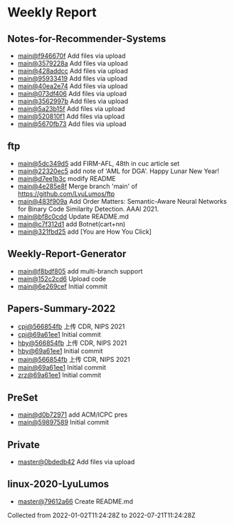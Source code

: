 # Weekly Report
## Notes-for-Recommender-Systems
- [main@f946670f](https://github.com/LyuLumos/Notes-for-Recommender-Systems/commit/f946670f38077ede77aba5fd2ec5c82fe230b176) Add files via upload
- [main@3579228a](https://github.com/LyuLumos/Notes-for-Recommender-Systems/commit/3579228a20c80f8b8833e67a6ce56dae9c427df5) Add files via upload
- [main@428addcc](https://github.com/LyuLumos/Notes-for-Recommender-Systems/commit/428addcc300aaf441eb76eca144a648432a63f5e) Add files via upload
- [main@95933419](https://github.com/LyuLumos/Notes-for-Recommender-Systems/commit/95933419eacfe40fb7a583f126cb114e085074fc) Add files via upload
- [main@40ea2e74](https://github.com/LyuLumos/Notes-for-Recommender-Systems/commit/40ea2e7483c96d08548d5d710307ee0f147a87b4) Add files via upload
- [main@073df406](https://github.com/LyuLumos/Notes-for-Recommender-Systems/commit/073df406ff82e72a54d43f5d5277a2d7606d5543) Add files via upload
- [main@3562997b](https://github.com/LyuLumos/Notes-for-Recommender-Systems/commit/3562997b5e8a7dd09e912b672d2a889707fa6c67) Add files via upload
- [main@5a23b15f](https://github.com/LyuLumos/Notes-for-Recommender-Systems/commit/5a23b15f1b8f7f49bdf0c21e1e7fca006bbb3775) Add files via upload
- [main@520810f1](https://github.com/LyuLumos/Notes-for-Recommender-Systems/commit/520810f1250b9cfcc1c15ced4d6e0805accd1bd5) Add files via upload
- [main@5670fb73](https://github.com/LyuLumos/Notes-for-Recommender-Systems/commit/5670fb7344610e27bc33bcd9c0478d125219e2b0) Add files via upload
## ftp
- [main@5dc349d5](https://github.com/LyuLumos/ftp/commit/5dc349d5d1fd94924e91ef6b37ae1e837066db39) add FIRM-AFL, 48th in cuc article set
- [main@22320ec5](https://github.com/LyuLumos/ftp/commit/22320ec50bb210b9a0ad424c68485cd3c13d99fe) add note of 'AML for DGA'. Happy Lunar New Year!
- [main@d7ee1b3c](https://github.com/LyuLumos/ftp/commit/d7ee1b3c07153d1f2fc011757c2cce8eb6474bd7) modify README
- [main@4e285e8f](https://github.com/LyuLumos/ftp/commit/4e285e8fdf50526281621b9a58a529e5183987fa) Merge branch 'main' of https://github.com/LyuLumos/ftp
- [main@483f909a](https://github.com/LyuLumos/ftp/commit/483f909ac74a867c0d18d42246a98c56d934c859) Add Order Matters: Semantic-Aware Neural Networks for Binary Code Similarity Detection. AAAI 2021.
- [main@bf8c0cdd](https://github.com/LyuLumos/ftp/commit/bf8c0cdd385393fe6f0f6a93aaa8be33e24b5212) Update README.md
- [main@c7f312d1](https://github.com/LyuLumos/ftp/commit/c7f312d1eda4727941b9d8b09a030d1c29a41991) add Botnet(cart+nn)
- [main@321fbd25](https://github.com/LyuLumos/ftp/commit/321fbd25607c7ae617b0d57d383bf9e948d700be) add [You are How You Click]
## Weekly-Report-Generator
- [main@f8bdf805](https://github.com/LyuLumos/Weekly-Report-Generator/commit/f8bdf805816e29a91e142927f146870e8e948cc6) add multi-branch support
- [main@152c2cd6](https://github.com/LyuLumos/Weekly-Report-Generator/commit/152c2cd652d5b2ba359a585d8d871c97215327dc) Upload code
- [main@6e269cef](https://github.com/LyuLumos/Weekly-Report-Generator/commit/6e269cef171ef8d68e2defe1c1932dd9a82241b9) Initial commit
## Papers-Summary-2022
- [cpj@566854fb](https://github.com/CUC-MCL/Papers-Summary-2022/commit/566854fbb5fc301d03c5450b4e387cbc8bbd1681) 上传 CDR, NIPS 2021
- [cpj@69a61ee1](https://github.com/CUC-MCL/Papers-Summary-2022/commit/69a61ee1c32fcbbcba3809345e00ff0dc99bcfec) Initial commit
- [hby@566854fb](https://github.com/CUC-MCL/Papers-Summary-2022/commit/566854fbb5fc301d03c5450b4e387cbc8bbd1681) 上传 CDR, NIPS 2021
- [hby@69a61ee1](https://github.com/CUC-MCL/Papers-Summary-2022/commit/69a61ee1c32fcbbcba3809345e00ff0dc99bcfec) Initial commit
- [main@566854fb](https://github.com/CUC-MCL/Papers-Summary-2022/commit/566854fbb5fc301d03c5450b4e387cbc8bbd1681) 上传 CDR, NIPS 2021
- [main@69a61ee1](https://github.com/CUC-MCL/Papers-Summary-2022/commit/69a61ee1c32fcbbcba3809345e00ff0dc99bcfec) Initial commit
- [zrz@69a61ee1](https://github.com/CUC-MCL/Papers-Summary-2022/commit/69a61ee1c32fcbbcba3809345e00ff0dc99bcfec) Initial commit
## PreSet
- [main@d0b72971](https://github.com/LyuLumos/PreSet/commit/d0b729712491224803622337b04dd4e3593160f5) add ACM/ICPC pres
- [main@59897589](https://github.com/LyuLumos/PreSet/commit/59897589a5831a67d2056c98474ef222b8c84fb2) Initial commit
## Private
- [master@0bdedb42](https://github.com/LyuLumos/Private/commit/0bdedb4268247f8a4867dc3db9d4bd70f0514a57) Add files via upload
## linux-2020-LyuLumos
- [master@79612a66](https://github.com/CUCCS/linux-2020-LyuLumos/commit/79612a66f44930210699815336b9cda1532be18a) Create README.md

Collected from 2022-01-02T11:24:28Z to 2022-07-21T11:24:28Z
